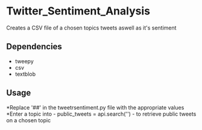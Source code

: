 # Twitter_Sentiment_Analysis
Creates a CSV file of a chosen topics tweets aswell as it's sentiment

## Dependencies ##

* tweepy
* csv
* textblob

## Usage ##

*Replace '##' in the tweetrsentiment.py file with the appropriate values
*Enter a topic into - public_tweets = api.search('') - to retrieve public tweets on a chosen topic 


